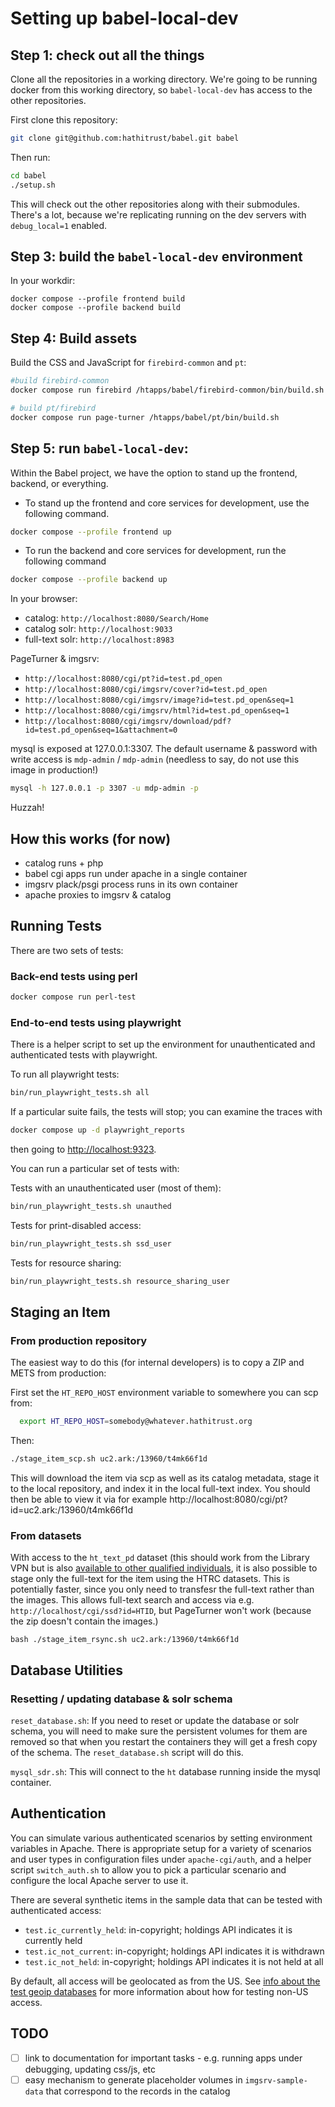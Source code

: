 # Setting up babel-local-dev

## Step 1: check out all the things

Clone all the repositories in a working directory.
We're going to be running docker from this working directory,
so `babel-local-dev` has access to the other repositories.

First clone this repository:
```bash
git clone git@github.com:hathitrust/babel.git babel
```

Then run:

```bash
cd babel
./setup.sh
```

This will check out the other repositories along with their submodules.
There's a lot, because we're replicating running on the dev servers with
`debug_local=1` enabled.

## Step 3: build the `babel-local-dev` environment

In your workdir:

```
docker compose --profile frontend build
docker compose --profile backend build
```
## Step 4: Build assets

Build the CSS and JavaScript for `firebird-common` and `pt`:

```bash
#build firebird-common
docker compose run firebird /htapps/babel/firebird-common/bin/build.sh

# build pt/firebird
docker compose run page-turner /htapps/babel/pt/bin/build.sh
```

## Step 5: run `babel-local-dev`:
Within the Babel project, we have the option to stand up the frontend, backend, or everything.

- To stand up the frontend and core services for development, use the following command.

```bash
docker compose --profile frontend up
```

- To run the backend and core services for development, run the following command

```bash
docker compose --profile backend up
```

In your browser:

* catalog: `http://localhost:8080/Search/Home`
* catalog solr: `http://localhost:9033`
* full-text solr: `http://localhost:8983`

PageTurner & imgsrv:

* `http://localhost:8080/cgi/pt?id=test.pd_open`
* `http://localhost:8080/cgi/imgsrv/cover?id=test.pd_open`
* `http://localhost:8080/cgi/imgsrv/image?id=test.pd_open&seq=1`
* `http://localhost:8080/cgi/imgsrv/html?id=test.pd_open&seq=1`
* `http://localhost:8080/cgi/imgsrv/download/pdf?id=test.pd_open&seq=1&attachment=0`

mysql is exposed at 127.0.0.1:3307. The default username & password with write
access is `mdp-admin` / `mdp-admin` (needless to say, do not use this image in
production!)

```bash
mysql -h 127.0.0.1 -p 3307 -u mdp-admin -p
```
Huzzah!

## How this works (for now)

* catalog runs + php
* babel cgi apps run under apache in a single container
* imgsrv plack/psgi process runs in its own container
* apache proxies to imgsrv & catalog



## Running Tests

There are two sets of tests:

### Back-end tests using perl

```bash
docker compose run perl-test
```

### End-to-end tests using playwright

There is a helper script to set up the environment for unauthenticated and
authenticated tests with playwright.

To run all playwright tests:

```bash
bin/run_playwright_tests.sh all
```

If a particular suite fails, the tests will stop; you can examine the traces with

```bash
docker compose up -d playwright_reports
```

then going to <http://localhost:9323>.

You can run a particular set of tests with:


Tests with an unauthenticated user (most of them):
```bash
bin/run_playwright_tests.sh unauthed
```

Tests for print-disabled access:
```bash
bin/run_playwright_tests.sh ssd_user
```

Tests for resource sharing:
```bash
bin/run_playwright_tests.sh resource_sharing_user
```

## Staging an Item

### From production repository

The easiest way to do this (for internal developers) is to copy a ZIP and METS
from production:

First set the `HT_REPO_HOST` environment variable to somewhere you can scp from:

```bash
  export HT_REPO_HOST=somebody@whatever.hathitrust.org
```

Then:

```bash
./stage_item_scp.sh uc2.ark:/13960/t4mk66f1d
```

This will download the item via scp as well as its catalog metadata, stage it
to the local repository, and index it in the local full-text index. You should
then be able to view it via for example
http://localhost:8080/cgi/pt?id=uc2.ark:/13960/t4mk66f1d

### From datasets

With access to the `ht_text_pd` dataset (this should work from the Library VPN
but is also [available to other qualified
individuals](https://www.hathitrust.org/member-libraries/resources-for-librarians/data-resources/research-datasets/),
it is also possible to stage only the full-text for the item using the HTRC
datasets. This
is potentially faster, since you only need to transfesr the full-text rather
than the images. This allows full-text search and access via e.g.
`http://localhost/cgi/ssd?id=HTID`, but PageTurner won't work (because the zip
doesn't contain the images.)

```
bash ./stage_item_rsync.sh uc2.ark:/13960/t4mk66f1d
```

## Database Utilities

### Resetting / updating database & solr schema

`reset_database.sh`: If you need to reset or update the database or solr
schema, you will need to make sure the persistent volumes for them are removed
so that when you restart the containers they will get a fresh copy of the
schema. The `reset_database.sh` script will do this.

`mysql_sdr.sh`: This will connect to the `ht` database running inside the mysql
container.

## Authentication

You can simulate various authenticated scenarios by setting environment
variables in Apache. There is appropriate setup for a variety of scenarios and
user types in configuration files under `apache-cgi/auth`, and a helper script
`switch_auth.sh` to allow you to pick a particular scenario and configure the
local Apache server to use it.

There are several synthetic items in the sample data that can be tested with
authenticated access:

* `test.ic_currently_held`: in-copyright; holdings API indicates it is currently held
* `test.ic_not_current`: in-copyright; holdings API indicates it is withdrawn
* `test.ic_not_held`: in-copyright; holdings API indicates it is not held at all

By default, all access will be geolocated as from the US. See [info about the
test geoip databases](geoip/README.md) for more information about how for
testing non-US access.

## TODO

- [ ] link to documentation for important tasks - e.g. running apps under debugging, updating css/js, etc
- [ ] easy mechanism to generate placeholder volumes in `imgsrv-sample-data` that correspond to the records in the catalog
